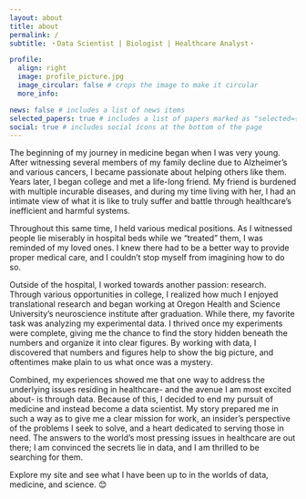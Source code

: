 ```yaml
---
layout: about
title: about
permalink: /
subtitle: ・Data Scientist | Biologist | Healthcare Analyst・

profile:
  align: right
  image: profile_picture.jpg
  image_circular: false # crops the image to make it circular
  more_info: 

news: false # includes a list of news items
selected_papers: true # includes a list of papers marked as "selected={true}"
social: true # includes social icons at the bottom of the page
---
```


The beginning of my journey in medicine began when I was very young. After witnessing several members of my family decline due to Alzheimer’s and various cancers, I became passionate about helping others like them. Years later, I began college and met a life-long friend. My friend is burdened with multiple incurable diseases, and during my time living with her, I had an intimate view of what it is like to truly suffer and battle through healthcare’s inefficient and harmful systems.

Throughout this same time, I held various medical positions. As I witnessed people lie miserably in hospital beds while we “treated” them, I was reminded of my loved ones. I knew there had to be a better way to provide proper medical care, and I couldn’t stop myself from imagining how to do so.

Outside of the hospital, I worked towards another passion: research. Through various opportunities in college, I realized how much I enjoyed translational research and began working at Oregon Health and Science University’s neuroscience institute after graduation. While there, my favorite task was analyzing my experimental data. I thrived once my experiments were complete, giving me the chance to find the story hidden beneath the numbers and organize it into clear figures. By working with data, I discovered that numbers and figures help to show the big picture, and oftentimes make plain to us what once was a mystery. 

Combined, my experiences showed me that one way to address the underlying issues residing in healthcare- and the avenue I am most excited about- is through data. Because of this, I decided to end my pursuit of medicine and instead become a data scientist. My story prepared me in such a way as to give me a clear mission for work, an insider’s perspective of the problems I seek to solve, and a heart dedicated to serving those in need. The answers to the world’s most pressing issues in healthcare are out there; I am convinced the secrets lie in data, and I am thrilled to be searching for them. 

Explore my site and see what I have been up to in the worlds of data, medicine, and science. 😊





